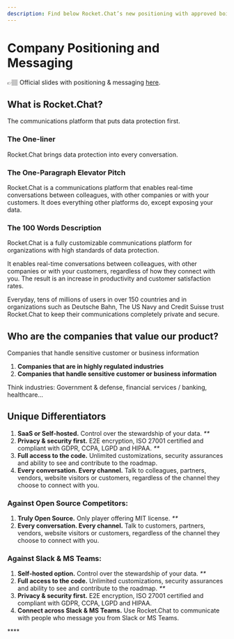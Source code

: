 ```yaml
---
description: Find below Rocket.Chat’s new positioning with approved boilerplate messaging.
---
```


# Company Positioning and Messaging

👉🏽 Official slides with positioning & messaging [here](https://docs.google.com/presentation/d/1JtzgWp4QTT5CRdBHAfl8GRjNyhiHKYX-oz0dwNd7Q30/edit#slide=id.gdc98ffbd9f_0_142).

## What is Rocket.Chat?

The communications platform that puts data protection first.

### **The One-liner**

Rocket.Chat brings data protection into every conversation.

### **The One-Paragraph Elevator Pitch**

Rocket.Chat is a communications platform that enables real-time conversations between colleagues, with other companies or with your customers. It does everything other platforms do, except exposing your data.

### **The 100 Words Description**

Rocket.Chat is a fully customizable communications platform for organizations with high standards of data protection.

It enables real-time conversations between colleagues, with other companies or with your customers, regardless of how they connect with you. The result is an increase in productivity and customer satisfaction rates.

Everyday, tens of millions of users in over 150 countries and in organizations such as Deutsche Bahn, The US Navy and Credit Suisse trust Rocket.Chat to keep their communications completely private and secure.

## **Who are the companies that value our product?**

Companies that handle sensitive customer or business information

1. **Companies that are in highly regulated industries**
2. **Companies that handle sensitive customer or business information**

Think industries: Government & defense, financial services / banking, healthcare...

## **Unique Differentiators**

1. **SaaS or Self-hosted.** Control over the stewardship of your data. _\*\*_
2. **Privacy & security first.** E2E encryption, ISO 27001 certified and compliant with GDPR, CCPA, LGPD and HIPAA. _\*\*_
3. **Full access to the code.** Unlimited customizations, security assurances and ability to see and contribute to the roadmap. 
4. **Every conversation. Every channel.** Talk to colleagues, partners, vendors, website visitors or customers, regardless of the channel they choose to connect with you.

### **Against Open Source Competitors:**

1. **Truly Open Source.** Only player offering MIT license. _\*\*_
2. **Every conversation. Every channel.** Talk to customers, partners, vendors, website visitors or customers, regardless of the channel they choose to connect with you.

### **Against Slack & MS Teams:**

1. **Self-hosted option.** Control over the stewardship of your data. _\*\*_
2. **Full access to the code.** Unlimited customizations, security assurances and ability to see and contribute to the roadmap. _\*\*_
3. **Privacy & security first.** E2E encryption, ISO 27001 certified and compliant with GDPR, CCPA, LGPD and HIPAA. 
4. **Connect across Slack & MS Teams.** Use Rocket.Chat to communicate with people who message you from Slack or MS Teams.

\*\*\*\*

